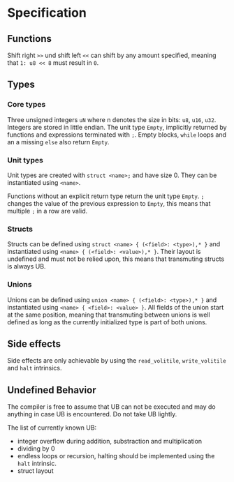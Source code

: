 # Specification

## Functions

Shift right `>>` und shift left `<<` can shift by any amount specified, meaning that `1: u8 << 8` must result in `0`. 

## Types

### Core types

Three unsigned integers `uN` where n denotes the size in bits: `u8`, `u16`, `u32`.
Integers are stored in little endian.
The unit type `Empty`, implicitly returned by functions and expressions terminated with `;`.
Empty blocks, `while` loops and an a missing `else` also return `Empty`.

### Unit types

Unit types are created with `struct <name>;` and have size 0. They can be instantiated using `<name>`.

Functions without an explicit return type return the unit type `Empty`.
`;` changes the value of the previous expression to `Empty`,
this means that multiple `;` in a row are valid.

### Structs

Structs can be defined using `struct <name> { (<field>: <type>),* }` and instantiated using `<name> { (<field>: <value>),* }`.
Their layout is undefined and must not be relied upon, this means that transmuting structs is always UB.

### Unions

Unions can be defined using `union <name> { (<field>: <type>),* }` and instantiated using `<name> { <field>: <value> }`.
All fields of the union start at the same position, meaning that transmuting between unions is well defined as long as the currently
initialized type is part of both unions.

## Side effects

Side effects are only achievable by using the `read_volitile`, `write_volitile` and `halt` intrinsics.

## Undefined Behavior

The compiler is free to assume that UB can not be executed and may do anything in case UB is encountered.
Do not take UB lightly.

The list of currently known UB:

- integer overflow during addition, substraction and multiplication
- dividing by 0
- endless loops or recursion,
    halting should be implemented using the `halt` intrinsic.
- struct layout
